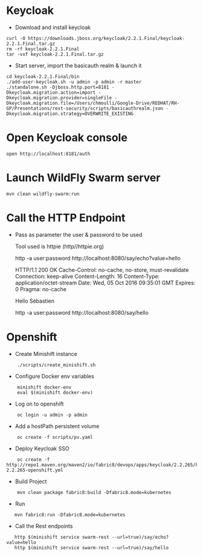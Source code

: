 # Keycloak

* Download and install keycloak

```
curl -O https://downloads.jboss.org/keycloak/2.2.1.Final/keycloak-2.2.1.Final.tar.gz
rm -rf keycloak-2.2.1.Final
tar -vxf keycloak-2.2.1.Final.tar.gz
```    

* Start server, import the basicauth realm  & launch it
``` 
cd keycloak-2.2.1.Final/bin
./add-user-keycloak.sh -u admin -p admin -r master
./standalone.sh -Djboss.http.port=8181 -Dkeycloak.migration.action=import -Dkeycloak.migration.provider=singleFile -Dkeycloak.migration.file=/Users/chmoulli/Google-Drive/REDHAT/RH-GP/Presentations/rest-security/scripts/basicauthrealm.json -Dkeycloak.migration.strategy=OVERWRITE_EXISTING
```    

# Open Keycloak console

    open http://localhost:8181/auth
    
# Launch WildFly Swarm server

    mvn clean wildfly-swarm:run
    
# Call the HTTP Endpoint
    
* Pass as parameter the user & password to be used
    
    Tool used is httpie (http//httpie.org)
    
    http -a user:password http://localhost:8080/say/echo?value=hello
    
    HTTP/1.1 200 OK
    Cache-Control: no-cache, no-store, must-revalidate
    Connection: keep-alive
    Content-Length: 16
    Content-Type: application/octet-stream
    Date: Wed, 05 Oct 2016 09:35:01 GMT
    Expires: 0
    Pragma: no-cache
    
    Hello Sébastien
    
    http -a user:password http://localhost:8080/say/hello
    
# Openshift
    
* Create Minishift instance
```
    ./scripts/create_minishift.sh
```    
* Configure Docker env variables
```    
    minishift docker-env
    eval $(minishift docker-env)
```    
* Log on to openshift
```    
    oc login -u admin -p admin
```    
* Add a hostPath persistent volume    
```    
    oc create -f scripts/pv.yaml 
```        
* Deploy Keycloak SSO
```        
    oc create -f http://repo1.maven.org/maven2/io/fabric8/devops/apps/keycloak/2.2.265/keycloak-2.2.265-openshift.yml
```      
* Build Project
```
    mvn clean package fabric8:build -Dfabric8.mode=kubernetes
```
* Run
```
   mvn fabric8:run -Dfabric8.mode=kubernetes
```   
* Call the Rest endpoints
```   
   http $(minishift service swarm-rest --url=true)/say/echo?value=hello
   http $(minishift service swarm-rest --url=true)/say/hello
``` 


